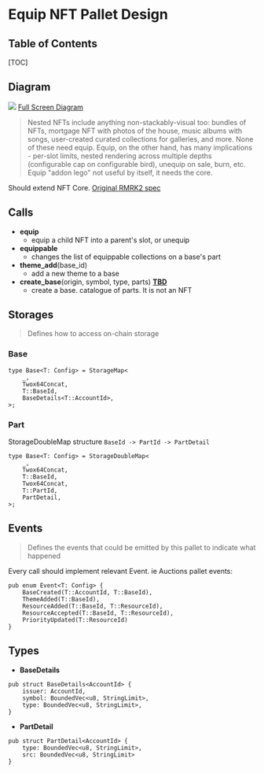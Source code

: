 # Equip NFT Pallet Design

## Table of Contents

[TOC]


## Diagram

![](https://static.swimlanes.io/9b72cd84a9ca752cbb7f2c6348d6a50b.png)
[Full Screen Diagram](https://swimlanes.io/u/vXpX_IxFd)

> Nested NFTs include anything non-stackably-visual too: bundles of NFTs, mortgage NFT with photos of the house, music albums with songs, user-created curated collections for galleries, and more. None of these need equip. Equip, on the other hand, has many implications - per-slot limits, nested rendering across multiple depths (configurable cap on configurable bird), unequip on sale, burn, etc. Equip "addon lego" not useful by itself, it needs the core.

Should extend NFT Core. [Original RMRK2 spec](https://github.com/rmrk-team/rmrk-spec/blob/master/standards/rmrk2.0.0/interactions/equip.md)



## Calls



* **equip**
    * equip a child NFT into a parent's slot, or unequip
* **equippable**
    * changes the list of equippable collections on a base's part    
* **theme_add**(base_id)
    * add a new theme to a base
* **create_base**(origin, symbol, type, parts) [**TBD**](https://github.com/rmrk-team/rmrk-spec/blob/master/standards/rmrk2.0.0/entities/base.md)
    * create a base. catalogue of parts. It is not an NFT
    
## Storages
> Defines how to access on-chain storage

### Base
    
```#rust
type Base<T: Config> = StorageMap<
    _,
    Twox64Concat,
    T::BaseId,
    BaseDetails<T::AccountId>,
>;
```

### Part
    

StorageDoubleMap structure `BaseId -> PartId -> PartDetail`
```#rust
type Base<T: Config> = StorageDoubleMap<
    _,
    Twox64Concat,
    T::BaseId,
    Twox64Concat,
    T::PartId,    
    PartDetail,
>;
```

    
## Events
> Defines the events that could be emitted by this pallet to indicate what happened

Every call should implement relevant Event. ie Auctions pallet events:
```
pub enum Event<T: Config> {
    BaseCreated(T::AccountId, T::BaseId),
    ThemeAdded(T::BaseId),
    ResourceAdded(T::BaseId, T::ResourceId),
    ResourceAccepted(T::BaseId, T::ResourceId),
    PriorityUpdated(T::ResourceId)
}
```

## Types

* **BaseDetails**
```#rust
pub struct BaseDetails<AccountId> {
    issuer: AccountId,
    symbol: BoundedVec<u8, StringLimit>,
    type: BoundedVec<u8, StringLimit>,
}
```

* **PartDetail**
```#rust
pub struct PartDetail<AccountId> {
    type: BoundedVec<u8, StringLimit>,
    src: BoundedVec<u8, StringLimit>
}
```